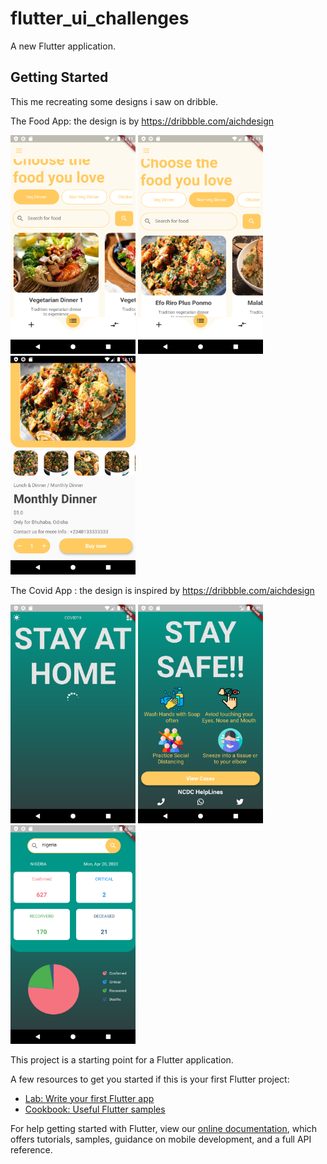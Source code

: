 # flutter_ui_challenges

A new Flutter application.

## Getting Started

This  me recreating some designs i saw on dribble.

The Food App: the design is by https://dribbble.com/aichdesign

<img src ="screenshots/foodapp1.png" width = "200" height = "350">  <img src ="screenshots/foodapp2.png" width = "200" height = "350">  <img src ="screenshots/foodapp3.png" width = "200" height = "350">

The Covid App : the design is inspired by  https://dribbble.com/aichdesign

<img src ="screenshots/covidapp1.png" width = "200" height = "350">  <img src ="screenshots/covidapp2.png" width = "200" height = "350">  <img src ="screenshots/covidapp3.png" width = "200" height = "350">




This project is a starting point for a Flutter application.

A few resources to get you started if this is your first Flutter project:

- [Lab: Write your first Flutter app](https://flutter.dev/docs/get-started/codelab)
- [Cookbook: Useful Flutter samples](https://flutter.dev/docs/cookbook)

For help getting started with Flutter, view our
[online documentation](https://flutter.dev/docs), which offers tutorials,
samples, guidance on mobile development, and a full API reference.
